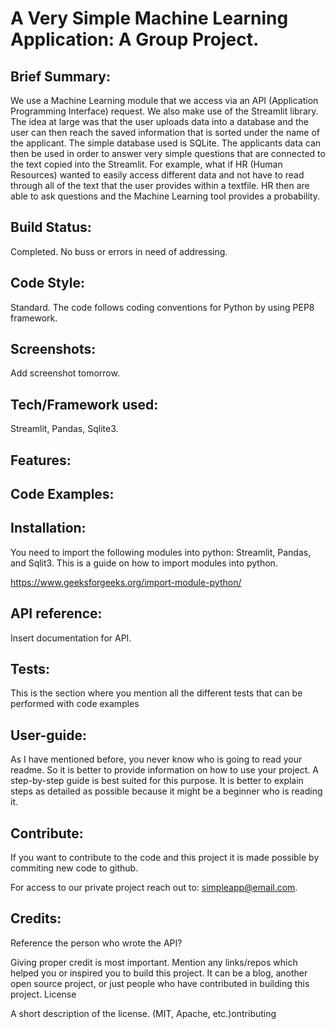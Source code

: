 #  A Very Simple Machine Learning Application: A Group Project.
## Brief Summary: 

We use a Machine Learning module that we access via an API (Application Programming Interface) request. We also make use of the Streamlit library. The idea at large was that the user uploads data into a database and the user can then reach the saved information that is sorted under the name of the applicant. The simple database used is SQLite. The applicants data can then be used in order to answer very simple questions that are connected to the text copied into the Streamlit. For example, what if HR (Human Resources) wanted to easily access different data and not have to read through all of the text that the user provides within a textfile. HR then are able to ask questions and the Machine Learning tool provides a probability. 

## Build Status:

Completed. No buss or errors in need of addressing. 

## Code Style:

Standard. The code follows coding conventions for Python by using PEP8 framework. 

## Screenshots: 

Add screenshot tomorrow. 

## Tech/Framework used:

Streamlit, Pandas, Sqlite3. 

## Features: 

## Code Examples:

## Installation:

You need to import the following modules into python: Streamlit, Pandas, and Sqlit3. This is a guide on how to import modules into python. 

https://www.geeksforgeeks.org/import-module-python/

## API reference:

Insert documentation for API. 

## Tests:

This is the section where you mention all the different tests that can be performed with code examples

## User-guide:

As I have mentioned before, you never know who is going to read your readme. So it is better to provide information on how to use your project. A step-by-step guide is best suited for this purpose. It is better to explain steps as detailed as possible because it might be a beginner who is reading it.

## Contribute:

If you want to contribute to the code and this project it is made possible by commiting new code to github. 

For access to our private project reach out to:
simpleapp@email.com. 

## Credits:

Reference the person who wrote the API? 

Giving proper credit is most important. Mention any links/repos which helped you or inspired you to build this project. It can be a blog, another open source project, or just people who have contributed in building this project.
License

A short description of the license. (MIT, Apache, etc.)ontributing

